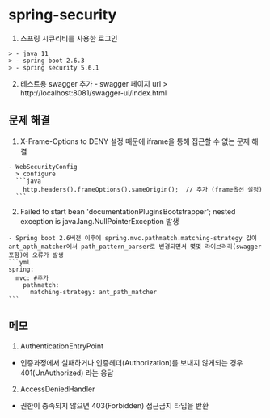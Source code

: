 # spring-security

  1. 스프링 시큐리티를 사용한 로그인

    > - java 11
    > - spring boot 2.6.3
    > - spring security 5.6.1

  2. 테스트용 swagger 추가
    - swagger 페이지 url > http://localhost:8081/swagger-ui/index.html

## 문제 해결

  1. X-Frame-Options to DENY 설정 때문에 iframe을 통해 접근할 수 없는 문제 해결
  
    - WebSecurityConfig
      > configure
      ```java
        http.headers().frameOptions().sameOrigin();  // 추가 (frame옵션 설정)
      ```

  2. Failed to start bean 'documentationPluginsBootstrapper'; nested exception is java.lang.NullPointerException 발생
  
    - Spring boot 2.6버전 이후에 spring.mvc.pathmatch.matching-strategy 값이 ant_apth_matcher에서 path_pattern_parser로 변경되면서 몇몇 라이브러리(swagger포함)에 오류가 발생
    ```yml
    spring:    
      mvc: #추가
        pathmatch:
          matching-strategy: ant_path_matcher 
    ```


## 메모

1. AuthenticationEntryPoint

- 인증과정에서 실패하거나 인증헤더(Authorization)를 보내지 않게되는 경우 401(UnAuthorized) 라는 응답

2. AccessDeniedHandler

- 권한이 충족되지 않으면 403(Forbidden) 접근금지 타입을 반환